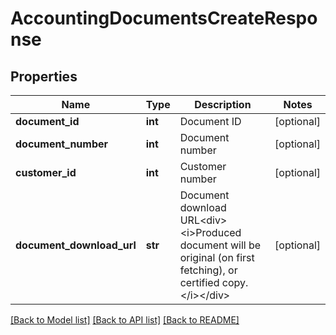 # AccountingDocumentsCreateResponse

## Properties
Name | Type | Description | Notes
------------ | ------------- | ------------- | -------------
**document_id** | **int** | Document ID | [optional] 
**document_number** | **int** | Document number | [optional] 
**customer_id** | **int** | Customer number | [optional] 
**document_download_url** | **str** | Document download URL&lt;div&gt;&lt;i&gt;Produced document will be original (on first fetching), or certified copy.&lt;/i&gt;&lt;/div&gt; | [optional] 

[[Back to Model list]](../README.md#documentation-for-models) [[Back to API list]](../README.md#documentation-for-api-endpoints) [[Back to README]](../README.md)


